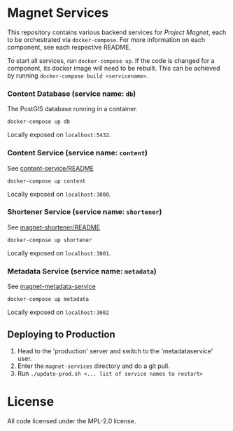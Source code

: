 # Magnet Services

This repository contains various backend services for _Project Magnet_, each to be orchestrated via `docker-compose`.  For more information on each component, see each respective README.

To start all services, run `docker-compose up`.  If the code is changed for a component, its docker image will need to be rebuilt.  This can be achieved by running `docker-compose build <servicename>`.

### Content Database (service name: `db`)

The PostGIS database running in a container.

`docker-compose up db`

Locally exposed on `localhost:5432`.

### Content Service (service name: `content`)

See [content-service/README](https://github.com/mozilla-magnet/magnet-services/tree/master/content-service)

`docker-compose up content`

Locally exposed on `localhost:3000`.

### Shortener Service (service name: `shortener`)

See [magnet-shortener/README](https://github.com/mozilla-magnet/magnet-shortener)

`docker-compose up shortener`

Locally exposed on `localhost:3001`.

### Metadata Service (service name: `metadata`)

See [magnet-metadata-service](https://github.com/mozilla-magnet/magnet-shortener)

`docker-compose up metadata`

Locally exposed on `localhost:3002`

## Deploying to Production

1. Head to the 'production' server and switch to the 'metadataservice' user.
2. Enter the `magnet-services` directory and do a git pull.
3. Run `./update-prod.sh <... list of service names to restart>`

# License

All code licensed under the MPL-2.0 license.
